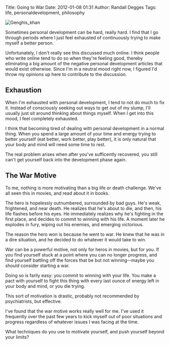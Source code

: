 Title: Going to War
Date: 2012-01-08 01:31
Author: Randall Degges
Tags: life, personaldevelopment, philosophy


![Genghis\_khan][]

Sometimes personal development can be hard, really hard. I find that I go
through periods where I just feel exhausted of continuously trying to make
myself a better person.

Unfortunately, I don't really see this discussed much online. I think people who
write online tend to do so when they're feeling good, thereby eliminating a big
amount of the negative personal development articles that would exist otherwise.
Since I'm in a neutral mood right now, I figured I'd throw my opinions up here
to contribute to the discussion.


## Exhaustion

When I'm exhausted with personal development, I tend to not do much to fix it.
Instead of consciously seeking out ways to get out of my slump, I'll usually
just sit around thinking about things myself. When I get into this mood, I feel
completely exhausted.

I think that becoming tired of dealing with personal development in a normal
thing. When you spend a large amount of your time and energy trying to better
yourself (eat better, work better, play better), it is only natural that your
body and mind will need some time to rest.

The real problem arises when after you've sufficently recovered, you still can't
get yourself back into the development phase again.


## The War Motive

To me, nothing is more motivating than a big life or death challenge. We've all
seen this in movies, and read about it in books.

The hero is hopelessly outnumbered, surrounded by bad guys. He's weak,
frightened, and near death. He realizes that he's about to die, and then, his
life flashes before his eyes. He immediately realizes why he's fighting in the
first place, and decides to commit to winning with his life. A moment later he
explodes in fury, wiping out his enemies, and emerging victorious.

The reason the hero won is because he went to war. He knew that he was in a dire
situation, and he decided to do whatever it would take to win.

War can be a powerful motive, not only for heros in movies, but for you. If you
find yourself stuck at a point where you can no longer progress, and find
yourself battling off the forces that be but not winning--maybe you should
consider starting a war.

Doing so is farily easy: you commit to winning with your life. You make a pact
with yourself to fight this thing with every last ounce of energy left in your
body and mind, or you die trying.

This sort of motivation is drastic, probably not recommended by psychiatrists,
but effective.

I've found that the war motive works really well for me. I've used it frequently
over the past few years to kick myself out of poor situations and progress
regardless of whatever issues I was facing at the time.

What techniques do you use to motivate yourself, and push yourself beyond your
limits?


  [Genghis\_khan]: http://getfile1.posterous.com/getfile/files.posterous.com/temp-2012-01-07/hCnydBjukiAnssiHHhmFpkdAkqfkgvzmwizdFpiGtkvvHwfoyngGqfIqcaei/Genghis_Khan.jpg.scaled696.jpg
